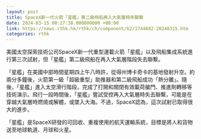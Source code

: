 ```yaml
---
layout: post
title: SpaceX新一代火箭「星艦」第二級飛船再入大氣層時失聯繫
date: 2024-03-15 00:27:38.000000000 +08:00
link: https://news.rthk.hk/rthk/ch/component/k2/1744682-20240315.htm
categories: rthk
---
```


美國太空探索技術公司SpaceX新一代重型運載火箭「星艦」以及飛船集成系統進行第三次試射，但「星艦」第二級飛船在再入大氣層階段失去聯繫。

「星艦」在美國中部時間星期四上午八時許，從得州博卡奇卡的基地發射升空。約兩分多鐘後，火箭第一級「超級重型」助推器和第二級飛船成功「熱分離」。隨後，「星艦」進入太空滑行階段，完成了打開和關閉有效載荷艙門、推進劑轉移等技術演示。飛行一段時間後，「星艦」嘗試受控再入大氣層時失去聯繫，可能是在穿越大氣層時燃燒或解體，或墜入大海。不過，SpaceX認為，這次試射已取得很大的進步。

「星艦」是SpaceX研發的可回收、重複使用的航天運輸系統，目標是將人和貨物送至地球軌道、月球和火星。
